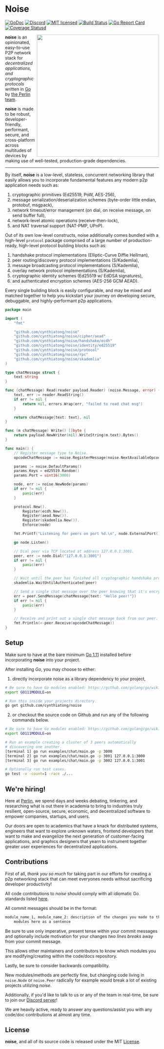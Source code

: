 # Noise

[![GoDoc][1]][2] [![Discord][7]][8] [![MIT licensed][5]][6] [![Build Status][9]][10] [![Go Report Card][11]][12] [![Coverage Statusd][13]][14]

[1]: https://godoc.org/github.com/cynthiatong/noise?status.svg
[2]: https://godoc.org/github.com/cynthiatong/noise
[5]: https://img.shields.io/badge/license-MIT-blue.svg
[6]: LICENSE
[7]: https://img.shields.io/discord/458332417909063682.svg
[8]: https://discord.gg/dMYfDPM
[9]: https://travis-ci.org/perlin-network/noise.svg?branch=master
[10]: https://travis-ci.org/perlin-network/noise
[11]: https://goreportcard.com/badge/github.com/cynthiatong/noise
[12]: https://goreportcard.com/report/github.com/cynthiatong/noise
[13]: https://codecov.io/gh/perlin-network/noise/branch/master/graph/badge.svg
[14]: https://codecov.io/gh/perlin-network/noise


<img align="right" width=400 src="docs/media/chat.gif">

**noise** is an opinionated, easy-to-use P2P network stack for
*decentralized applications, and cryptographic protocols* written in
[Go](https://golang.org/) by [the Perlin team](https://perlin.net).

**noise** is made to be robust, developer-friendly, performant, secure, and
cross-platform across multitudes of devices by making use of well-tested,
production-grade dependencies.

<hr/>

By itself, **noise** is a low-level, stateless, concurrent networking library that easily allows you to incorporate fundamental features any modern p2p application needs such as:

1) cryptographic primitives (Ed25519, PoW, AES-256),
2) message serialization/deserialization schemes (byte-order little endian, protobuf, msgpack),
3) network timeout/error management (on dial, on receive message, on send buffer full),
4) network-level atomic operations (receive-then-lock),
5) and NAT traversal support (NAT-PMP, UPnP).

Out of its own low-level constructs, noise additionally comes bundled with a high-level `protocol` package comprised of a large number of production-ready, high-level protocol building blocks such as:

1) handshake protocol implementations (Elliptic-Curve Diffie Hellman),
2) peer routing/discovery protocol implementations (S/Kademlia),
3) message broadcasting protocol implementations (S/Kademlia),
4) overlay network protocol implementations (S/Kademlia),
5) cryptographic identity schemes (Ed25519 w/ EdDSA signatures),
6) and authenticated encryption schemes (AES-256 GCM AEAD).

Every single building block is easily configurable, and may be mixed and matched together to help you kickstart your journey on developing secure, debuggable, and highly-performant p2p applications.

```go
package main

import (
    "fmt"

    "github.com/cynthiatong/noise"
    "github.com/cynthiatong/noise/cipher/aead"
    "github.com/cynthiatong/noise/handshake/ecdh"
    "github.com/cynthiatong/noise/identity/ed25519"
    "github.com/cynthiatong/noise/protocol"
    "github.com/cynthiatong/noise/rpc"
    "github.com/cynthiatong/noise/skademlia"
)

type chatMessage struct {
	text string
}

func (chatMessage) Read(reader payload.Reader) (noise.Message, error) {
	text, err := reader.ReadString()
	if err != nil {
		return nil, errors.Wrap(err, "failed to read chat msg")
	}

	return chatMessage{text: text}, nil
}

func (m chatMessage) Write() []byte {
	return payload.NewWriter(nil).WriteString(m.text).Bytes()
}

func main() {
    // Register message type to Noise.
    opcodeChatMessage := noise.RegisterMessage(noise.NextAvailableOpcode(), (*chatMessage)(nil))

    params := noise.DefaultParams()
    params.Keys = ed25519.Random()
    params.Port = uint16(3000)

    node, err := noise.NewNode(params)
    if err != nil {
        panic(err)
    }

    protocol.New().
    	Register(ecdh.New()).
    	Register(aead.New()).
    	Register(skademlia.New()).
    	Enforce(node)

    fmt.Printf("Listening for peers on port %d.\n", node.ExternalPort())

    go node.Listen()

    // Dial peer via TCP located at address 127.0.0.1:3001.
    peer, err := node.Dial("127.0.0.1:3001")
    if err != nil {
        panic(err)
    }

    // Wait until the peer has finished all cryptographic handshake procedures.
    skademlia.WaitUntilAuthenticated(peer)

    // Send a single chat message over the peer knowing that it's encrypted over the wire.
    err = peer.SendMessage(chatMessage{text: "Hello peer!"})
    if err != nil {
        panic(err)
    }

    // Receive and print out a single chat message back from our peer.
    fmt.Println(<-peer.Receive(opcodeChatMessage))
}
```

## Setup

Make sure to have at the bare minimum [Go 1.11](https://golang.org/dl/) installed before incorporating **noise** into your project.

After installing _Go_, you may choose to either:

1. directly incorporate noise as a library dependency to your project,

```bash
# Be sure to have Go modules enabled: https://github.com/golang/go/wiki/Modules
export GO111MODULE=on

# Run this inside your projects directory.
go get github.com/cynthiatong/noise
```

2. or checkout the source code on Github and run any of the following commands below.

```bash
# Be sure to have Go modules enabled: https://github.com/golang/go/wiki/Modules
export GO111MODULE=on

# Run an example creating a cluster of 3 peers automatically
# discovering one another.
[terminal 1] go run examples/chat/main.go -p 3000
[terminal 2] go run examples/chat/main.go -p 3001 127.0.0.1:3000
[terminal 3] go run examples/chat/main.go -p 3002 127.0.0.1:3001

# Optionally run test cases.
go test -v -count=1 -race ./...
```

## We're hiring!

Here at [Perlin](https://perlin.net), we spend days and weeks debating, tinkering, and researching what is out there in academia to bring to industries truly resilient, open-source, secure, economic, and decentralized software to empower companies, startups, and users.

Our doors are open to academics that have a knack for distributed systems, engineers that want to explore unknown waters, frontend developers that want to make and evangelize the next generation of customer-facing applications, and graphics designers that yearn to instrument together greater user experiences for decentralized applications.

## Contributions

First of all, _thank you so much_ for taking part in our efforts for creating a p2p networking stack that can meet everyones needs without sacrificing developer productivity!

All code contributions to _noise_ should comply with all idiomatic Go standards listed [here](https://github.com/golang/go/wiki/CodeReviewComments).

All commit messages should be in the format:

```bash
module_name_1, module_name_2: description of the changes you made to the two
    modules here as a sentence
```

Be sure to use only imperative, present tense within your commit messages and optionally include motivation for your changes _two lines breaks_ away from your commit message.

This allows other maintainers and contributors to know which modules you are modifying/creating within the code/docs repository.

Lastly, be sure to consider backwards compatibility.

New modules/methods are perfectly fine, but changing code living in `noise.Node` or `noise.Peer` radically for example would break a lot of existing projects utilizing _noise_.

Additionally, if you'd like to talk to us or any of the team in real-time, be sure to join our [Discord server](https://discord.gg/dMYfDPM)!

We are heavily active, ready to answer any questions/assist you with any code/doc contributions at almost any time.

## License

**noise**, and all of its source code is released under the MIT [License](https://github.com/cynthiatong/noise/blob/master/LICENSE).
